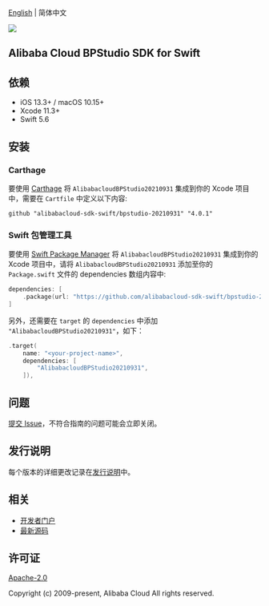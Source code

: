 [English](README.md) | 简体中文

![](https://aliyunsdk-pages.alicdn.com/icons/AlibabaCloud.svg)

## Alibaba Cloud BPStudio SDK for Swift

## 依赖

- iOS 13.3+ / macOS 10.15+
- Xcode 11.3+
- Swift 5.6

## 安装

### Carthage

要使用 [Carthage](https://github.com/Carthage/Carthage) 将 `AlibabacloudBPStudio20210931` 集成到你的 Xcode 项目中，需要在 `Cartfile` 中定义以下内容:

```ogdl
github "alibabacloud-sdk-swift/bpstudio-20210931" "4.0.1"
```

### Swift 包管理工具

要使用 [Swift Package Manager](https://swift.org/package-manager/) 将 `AlibabacloudBPStudio20210931` 集成到你的 Xcode 项目中，请将 `AlibabacloudBPStudio20210931` 添加至你的 `Package.swift` 文件的 dependencies 数组内容中:

```swift
dependencies: [
    .package(url: "https://github.com/alibabacloud-sdk-swift/bpstudio-20210931.git", from: "4.0.1")
]
```

另外，还需要在 `target` 的 `dependencies` 中添加 `"AlibabacloudBPStudio20210931"`，如下：

```swift
.target(
    name: "<your-project-name>",
    dependencies: [
        "AlibabacloudBPStudio20210931",
    ]),
```

## 问题

[提交 Issue](https://github.com/alibabacloud-sdk-swift/bpstudio-20210931/issues/new)，不符合指南的问题可能会立即关闭。

## 发行说明

每个版本的详细更改记录在[发行说明](./ChangeLog.txt)中。

## 相关

* [开发者门户](https://next.api.aliyun.com/home)
* [最新源码](https://github.com/alibabacloud-sdk-swift/bpstudio-20210931)

## 许可证

[Apache-2.0](http://www.apache.org/licenses/LICENSE-2.0)

Copyright (c) 2009-present, Alibaba Cloud All rights reserved.
